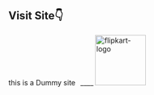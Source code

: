 <div align="left"><h2> Visit Site👇 </h2> </div>

<span align="left" style="margin-right:10px;">this is a Dummy site</span>____
<a href="https://omkarpunjapwar.github.io/E-commerce/" target="_blank"><img  width="100px" src="https://i.ibb.co/W65pY9k/flipkart-logo.png" alt="flipkart-logo" border="0"></a>
